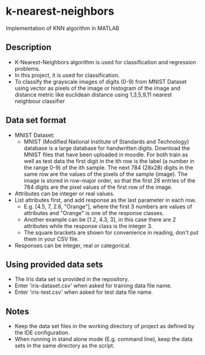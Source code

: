 # k-nearest-neighbors

Implementation of KNN algorithm in MATLAB

## Description

* K-Nearest-Neighbors algorithm is used for classification and regression problems.
* In this project, it is used for classification.
* To classify the grayscale images of digits (0-9) from MNIST Dataset using vector as pixels of the image or histogram of the image  and   distance metric like euclidean distance using 1,3,5,9,11 nearest neighbour classifier 

## Data set format

* MNIST Dataset:
  * MNIST (Modified National Institute of Standards and Technology) database is a
   large database for handwritten digits. Download the MNIST files that have been
   uploaded in moodle. For both train as well as test data the first digit in the ith row
   is the label (a number in the range 0-9) of the ith sample. The next 784 (28x28)
   digits in the same row are the values of the pixels of the sample (image). The
   image is stored in row-major order, so that the first 28 entries of the 784 digits
   are the pixel values of the first row of the image.
* Attributes can be integer or real values.
* List attributes first, and add response as the last parameter in each row.
    * E.g. [4.5, 7, 2.6, "Orange"], where the first 3 numbers are values of attributes and "Orange" is one of the response classes.
    * Another example can be [1.2, 4.3, 3], in this case there are 2 attributes while the response class is the integer 3.
    * The square brackets are shown for convenience in reading, don't put them in your CSV file.
* Responses can be integer, real or categorical.

## Using provided data sets

* The Iris data set is provided in the repository. 
* Enter 'iris-dataset.csv' when asked for training data file name.
* Enter 'iris-test.csv' when asked for test data file name.

## Notes

* Keep the data set files in the working directory of project as defined by the IDE configuration.
* When running in stand alone mode (E.g. command line), keep the data sets in the same directory as the script.




